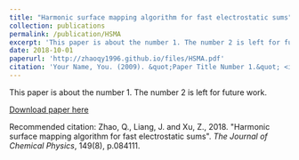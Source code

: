 ```yaml
---
title: "Harmonic surface mapping algorithm for fast electrostatic sums"
collection: publications
permalink: /publication/HSMA
excerpt: 'This paper is about the number 1. The number 2 is left for future work.'
date: 2018-10-01
paperurl: 'http://zhaoqy1996.github.io/files/HSMA.pdf'
citation: 'Your Name, You. (2009). &quot;Paper Title Number 1.&quot; <i>Journal 1</i>. 1(1).'
---
```

This paper is about the number 1. The number 2 is left for future work.

[Download paper here](http://zhaoqy1996.github.io/files/HSMA.pdf)

Recommended citation: Zhao, Q., Liang, J. and Xu, Z., 2018. "Harmonic surface mapping algorithm for fast electrostatic sums". <i>The Journal of Chemical Physics</i>, 149(8), p.084111.

